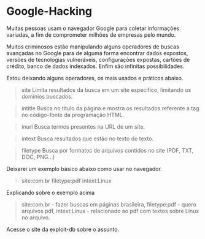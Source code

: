 # Google-Hacking

Muitas pessoas usam o navegador Google para coletar informações variadas, a fim de comprometer milhões de empresas pelo mundo.

Muitos criminosos estão manipulando alguns operadores de buscas avançadas no Google para de alguma forma encontrar dados expostos, versões de tecnologias vulneráveis, configurações expostas, cartões de crédito, banco de dados indexados. Enfim são infinitas possibilidades.

Estou deixando alguns operadores, os mais usados e práticos abaixo.

> site
Limita resultados da busca em um site específico, limitando os domínios buscados.

> intitle
Busca no título da página e mostra os resultados referente a tag <intitle> no código-fonte da programação HTML.

> inurl
Busca termos presentes na URL de um site.

> intext
Busca resultados que estão no texto do texto.

> filetype
Busca por formatos de arquivos contidos no site (PDF, TXT, DOC, PNG...)

Deixarei um exemplo básico abaixo como usar no navegador.
> site:com.br filetype:pdf intext:Linux

Explicando sobre o exemplo acima
> site:com.br - fazer buscas em páginas brasileira, filetype:pdf - quero arquivos pdf, intext:Linux - relacionado ao pdf com textos sobre Linux no arquivo.

Acesse o site da exploit-db sobre o assunto.
>>>>>
